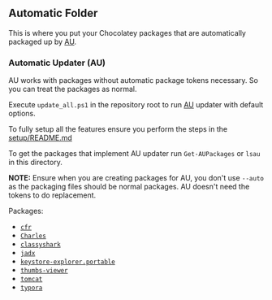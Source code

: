 ## Automatic Folder

This is where you put your Chocolatey packages that are automatically packaged up by [AU](https://chocolatey.org/packages/au).

### Automatic Updater (AU)

AU works with packages without automatic package tokens necessary. So you can treat the packages as normal.

Execute `update_all.ps1` in the repository root to run [AU](https://chocolatey.org/packages/au) updater with default options. 

To fully setup all the features ensure you perform the steps in the [setup/README.md](https://github.com/chocolatey/chocolatey-packages-template/blob/master/setup/README.md#automatic-updater-au)

To get the packages that implement AU updater run `Get-AUPackages` or `lsau` in this directory.

**NOTE:** Ensure when you are creating packages for AU, you don't use `--auto` as the packaging files should be normal packages. AU doesn't need the tokens to do replacement.

Packages:
  - [`cfr`](https://chocolatey.org/packages/cfr)
  - [`Charles`](https://chocolatey.org/packages/Charles)
  - [`classyshark`](https://chocolatey.org/packages/classyshark)
  - [`jadx`](https://chocolatey.org/packages/jadx)
  - [`keystore-explorer.portable`](https://chocolatey.org/packages/keystore-explorer.portable)
  - [`thumbs-viewer`](https://chocolatey.org/packages/thumbs-viewer)
  - [`tomcat`](https://chocolatey.org/packages/tomcat)
  - [`typora`](https://chocolatey.org/packages/typora)
